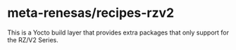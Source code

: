 # meta-renesas/recipes-rzv2

This is a Yocto build layer that provides extra packages that only support for the RZ/V2 Series.

